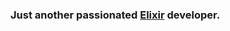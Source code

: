 ### Just another passionated [Elixir](https://elixir-lang.org/) developer.

<!--
[hrzndhrn/xema](https://github.com/hrzndhrn/xema) - Xema is a schema validator for Elixir inspired by JSON Schema.  
[![Hex.pm](https://img.shields.io/hexpm/v/xema.svg?style=flat-square)](https://hex.pm/packages/xema)
![CI](https://github.com/hrzndhrn/xema/workflows/CI/badge.svg)
![Coveralls](https://img.shields.io/coveralls/github/hrzndhrn/xema?style=flat-square)
[![License: MIT](https://img.shields.io/badge/License-MIT-yellow.svg)](https://opensource.org/licenses/MIT)
![GitHub Repo stars](https://img.shields.io/github/stars/hrzndhrn/xema?style=flat-square)
-->
